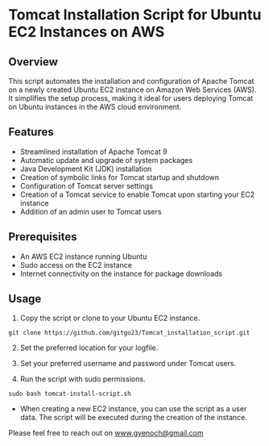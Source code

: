 # Tomcat Installation Script for Ubuntu EC2 Instances on AWS

## Overview

This script automates the installation and configuration of Apache Tomcat on a newly created Ubuntu EC2 instance on Amazon Web Services (AWS). It simplifies the setup process, making it ideal for users deploying Tomcat on Ubuntu instances in the AWS cloud environment.

## Features

- Streamlined installation of Apache Tomcat 9
- Automatic update and upgrade of system packages
- Java Development Kit (JDK) installation
- Creation of symbolic links for Tomcat startup and shutdown
- Configuration of Tomcat server settings
- Creation of a Tomcat service to enable Tomcat upon starting your EC2 instance
- Addition of an admin user to Tomcat users

## Prerequisites

- An AWS EC2 instance running Ubuntu
- Sudo access on the EC2 instance
- Internet connectivity on the instance for package downloads

## Usage

1. Copy the script or clone to your Ubuntu EC2 instance.

`git clone https://github.com/gitgo23/Tomcat_installation_script.git` 

2. Set the preferred location for your logfile.

3. Set your preferred username and password under Tomcat users. 

4. Run the script with sudo permissions.
   
`sudo bash tomcat-install-script.sh`

- When creating a new EC2 instance, you can use the script as a user data. The script will be executed during the creation of the instance.

Please feel free to reach out on www.gyenoch@gmail.com
